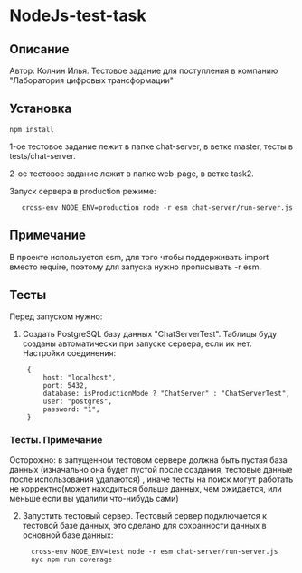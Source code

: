 # NodeJs-test-task
## Описание
Автор: Колчин Илья. Тестовое задание для поступления в компанию "Лаборатория цифровых трансформации"
## Установка

    npm install

1-ое тестовое задание лежит в папке chat-server, в ветке master, тесты в tests/chat-server. 

2-ое тестовое задание лежит в папке web-page, в ветке task2.

Запуск сервера в production режиме:
        
       cross-env NODE_ENV=production node -r esm chat-server/run-server.js

## Примечание
В проекте используется esm, для того чтобы поддерживать import вместо require, поэтому для 
запуска нужно прописывать -r esm.

## Тесты
Перед запуском нужно:

1) Создать PostgreSQL базу данных "ChatServerTest". Таблицы буду созданы автоматически при запуске сервера, если их нет.
Настройки соединения:

        {
            host: "localhost",
            port: 5432,
            database: isProductionMode ? "ChatServer" : "ChatServerTest",
            user: "postgres",
            password: "1",
        }

### Тесты. Примечание
Осторожно: в запущенном тестовом сервере должна быть пустая база данных
(изначально она будет пустой после создания, тестовые данные после использования удалаются)
, иначе тесты на поиск могут работать не корректно(может находиться больше данных, 
чем ожидается, или меньше если вы удалили что-нибудь сами)

2) Запустить тестовый сервер. Тестовый сервер подключается к тестовой базе данных,
это сделано для сохранности данных в основной базе данных:

         cross-env NODE_ENV=test node -r esm chat-server/run-server.js
         nyc npm run coverage 